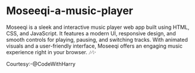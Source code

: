 # Moseeqi-a-music-player
Moseeqi is a sleek and interactive music player web app built using HTML, CSS, and JavaScript. It features a modern UI, responsive design, and smooth controls for playing, pausing, and switching tracks. With animated visuals and a user-friendly interface, Moseeqi offers an engaging music experience right in your browser. 🎶✨


Courtesy:-@CodeWithHarry
